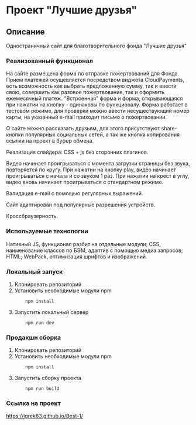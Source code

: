 # Проект "Лучшие друзья"

## Описание
Одностраничный сайт для благотворительного фонда "Лучшие друзья"

### Реализованный функционал
На сайте размещена форма по отправке пожертвований для Фонда. Прием платежей осущевляется посредством виджета CloudPayments, есть возможность как выбрать предложенную сумму, так и ввести свою, совершить как разовое пожертвование, так и оформить ежемесячный платеж. "Встроенная" форма и форма, открывающаяся при нажатии на кнопку - одинаковы по функционалу. Форма работает в тестовом режиме, для проверки можно ввести несуществующий номер карты, на указанный e-mail приходит письмо о пожертвовании.

О сайте можно рассказать друзьям, для этого присутствуют share-кнопки популярных социальных сетей, а так же кнопка копирования ссылки на проект в буфер обмена.

Реализация слайдера: CSS + js без сторонних плагинов.

Видео начинает проигрываться с момента загрузки страницы без звука, повторяется по кругу. При нажатии на кнопку play, видео начинает проигрываться с начала и со звуком 1 раз. При нажатии на крест в углу, видео вновь начинает проигрываться с стандартном режиме.

Валидация e-mail с помощью регулярных выражений.

Сайт адаптирован под популярные разрешения устройств.

Кроссбраузерность.

### Используемые технологии

Нативный JS, функционал разбит на отдельные модули; CSS, наименование классов по БЭМ, адаптив с помощью медиа запросов; HTML; WebPack, оптимизация шрифтов и изображений.

### Локальный запуск
1. Клонировать репозиторий
2. Установить необходимые модули npm
    ```
        npm install
    ```
3. Запустить локальный сервер
    ```
        npm run dev
   ```

### Продакшн сборка
1. Клонировать репозиторий
2. Установить необходимые модули npm
    ```
        npm install
    ```
3. Запустить сборку проекта
    ```
        npm run build
   ```

### Ссылка на проект

https://igrek83.github.io/Best-1/
